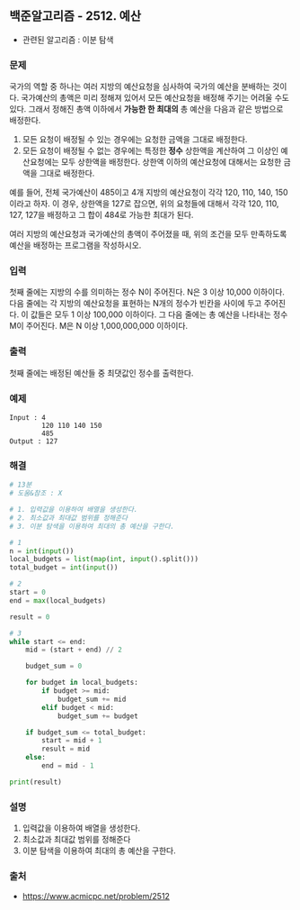 ## 백준알고리즘 - 2512. 예산

- 관련된 알고리즘 : 이분 탐색

### 문제

국가의 역할 중 하나는 여러 지방의 예산요청을 심사하여 국가의 예산을 분배하는 것이다. 국가예산의 총액은 미리 정해져 있어서 모든 예산요청을 배정해 주기는 어려울 수도 있다. 그래서 정해진 총액 이하에서 **가능한 한 최대의** 총 예산을 다음과 같은 방법으로 배정한다.

1. 모든 요청이 배정될 수 있는 경우에는 요청한 금액을 그대로 배정한다.
2. 모든 요청이 배정될 수 없는 경우에는 특정한 **정수** 상한액을 계산하여 그 이상인 예산요청에는 모두 상한액을 배정한다. 상한액 이하의 예산요청에 대해서는 요청한 금액을 그대로 배정한다. 

예를 들어, 전체 국가예산이 485이고 4개 지방의 예산요청이 각각 120, 110, 140, 150이라고 하자. 이 경우, 상한액을 127로 잡으면, 위의 요청들에 대해서 각각 120, 110, 127, 127을 배정하고 그 합이 484로 가능한 최대가 된다. 

여러 지방의 예산요청과 국가예산의 총액이 주어졌을 때, 위의 조건을 모두 만족하도록 예산을 배정하는 프로그램을 작성하시오.

### 입력

첫째 줄에는 지방의 수를 의미하는 정수 N이 주어진다. N은 3 이상 10,000 이하이다. 다음 줄에는 각 지방의 예산요청을 표현하는 N개의 정수가 빈칸을 사이에 두고 주어진다. 이 값들은 모두 1 이상 100,000 이하이다. 그 다음 줄에는 총 예산을 나타내는 정수 M이 주어진다. M은 N 이상 1,000,000,000 이하이다. 

### 출력

첫째 줄에는 배정된 예산들 중 최댓값인 정수를 출력한다. 

### 예제

```
Input : 4
        120 110 140 150
        485
Output : 127
```


### 해결

```python
# 13분
# 도움&참조 : X

# 1. 입력값을 이용하여 배열을 생성한다.
# 2. 최소값과 최대값 범위를 정해준다
# 3. 이분 탐색을 이용하여 최대의 총 예산을 구한다.

# 1
n = int(input())
local_budgets = list(map(int, input().split()))
total_budget = int(input())

# 2
start = 0
end = max(local_budgets)

result = 0

# 3
while start <= end:
    mid = (start + end) // 2

    budget_sum = 0

    for budget in local_budgets:
        if budget >= mid:
            budget_sum += mid
        elif budget < mid:
            budget_sum += budget

    if budget_sum <= total_budget:
        start = mid + 1
        result = mid
    else:
        end = mid - 1

print(result)
```

### 설명

1. 입력값을 이용하여 배열을 생성한다.
2. 최소값과 최대값 범위를 정해준다
3. 이분 탐색을 이용하여 최대의 총 예산을 구한다.

### 출처

- https://www.acmicpc.net/problem/2512
